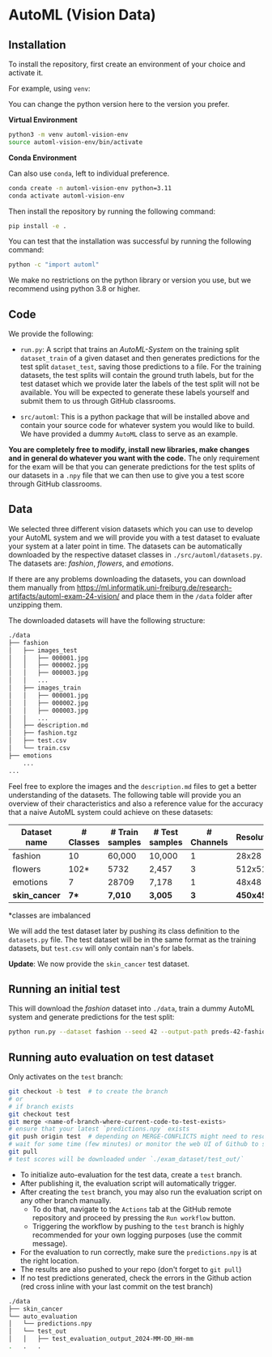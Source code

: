 # AutoML (Vision Data)

## Installation

To install the repository, first create an environment of your choice and activate it. 

For example, using `venv`:

You can change the python version here to the version you prefer.

**Virtual Environment**

```bash
python3 -m venv automl-vision-env
source automl-vision-env/bin/activate
```

**Conda Environment**

Can also use `conda`, left to individual preference.

```bash
conda create -n automl-vision-env python=3.11
conda activate automl-vision-env
```

Then install the repository by running the following command:

```bash
pip install -e .
```

You can test that the installation was successful by running the following command:

```bash
python -c "import automl"
```

We make no restrictions on the python library or version you use, but we recommend using python 3.8 or higher.

## Code

We provide the following:

* `run.py`: A script that trains an _AutoML-System_ on the training split `dataset_train` of a given dataset and then
  generates predictions for the test split `dataset_test`, saving those predictions to a file. For the training
  datasets, the test splits will contain the ground truth labels, but for the test dataset which we provide later the
  labels of the test split will not be available. You will be expected to generate these labels yourself and submit
  them to us through GitHub classrooms.

* `src/automl`: This is a python package that will be installed above and contain your source code for whatever
  system you would like to build. We have provided a dummy `AutoML` class to serve as an example.

**You are completely free to modify, install new libraries, make changes and in general do whatever you want with the
code.** The only requirement for the exam will be that you can generate predictions for the test splits of our datasets
in a `.npy` file that we can then use to give you a test score through GitHub classrooms.


## Data

We selected three different vision datasets which you can use to develop your AutoML system and we will provide you with
a test dataset to evaluate your system at a later point in time. The datasets can be automatically downloaded by the
respective dataset classes in `./src/automl/datasets.py`. The datasets are: _fashion_, _flowers_, and _emotions_.

If there are any problems downloading the datasets, you can download them manually
from https://ml.informatik.uni-freiburg.de/research-artifacts/automl-exam-24-vision/ and place them in the `/data` folder
after unzipping them.

The downloaded datasets will have the following structure:
```bash
./data
├── fashion
│   ├── images_test
│   │   ├── 000001.jpg
│   │   ├── 000002.jpg
│   │   ├── 000003.jpg
│   │   ...
│   ├── images_train
│   │   ├── 000001.jpg
│   │   ├── 000002.jpg
│   │   ├── 000003.jpg
│   │   ...
│   ├── description.md
│   ├── fashion.tgz
│   ├── test.csv
│   └── train.csv
├── emotions
    ...
...
```
Feel free to explore the images and the `description.md` files to get a better understanding of the datasets.
The following table will provide you an overview of their characteristics and also a reference value for the 
accuracy that a naive AutoML system could achieve on these datasets:

| Dataset name | # Classes | # Train samples | # Test samples | # Channels | Resolution | Reference Accuracy |
|--------------|-----------|-----------------|----------------|------------|------------|--------------------|
| fashion      | 10        | 60,000          | 10,000         | 1          | 28x28      | 0.88               |
| flowers      | 102*      | 5732            | 2,457          | 3          | 512x512    | 0.55               |
| emotions     | 7         | 28709           | 7,178          | 1          | 48x48      | 0.40               |
| **skin_cancer**  |**7\***       | **7,010**          | **3,005**          | **3**          | **450x450**    | **0.71**               |

*classes are imbalanced

We will add the test dataset later by pushing its class definition to the `datasets.py` file. 
The test dataset will be in the same
format as the training datasets, but `test.csv` will only contain nan's for labels.

**Update**: We now provide the `skin_cancer` test dataset. 


## Running an initial test

This will download the _fashion_ dataset into `./data`, train a dummy AutoML system and generate predictions for the test
split:

```bash 
python run.py --dataset fashion --seed 42 --output-path preds-42-fashion.npy
```

## Running auto evaluation on test dataset

Only activates on the `test` branch:
```bash
git checkout -b test  # to create the branch
# or
# if branch exists
git checkout test
git merge <name-of-branch-where-current-code-to-test-exists>
# ensure that your latest `predictions.npy` exists
git push origin test  # depending on MERGE-CONFLICTS might need to resolve and add files
# wait for some time (few minutes) or monitor the web UI of Github to see Actions passing
git pull
# test scores will be downloaded under `./exam_dataset/test_out/`
```

* To initialize auto-evaluation for the test data, create a `test` branch. 
* After publishing it, the evaluation script will automatically trigger.
* After creating the `test` branch, you may also run the evaluation script on any other branch manually.
  * To do that, navigate to the `Actions` tab at the GitHub remote repository and proceed by pressing the `Run workflow` button.
  * Triggering the workflow by pushing to the `test` branch is highly recommended for your own logging purposes (use the commit message).
* For the evaluation to run correctly, make sure the `predictions.npy` is at the right location.
* The results are also pushed to your repo (don't forget to `git pull`)
* If no test predictions generated, check the errors in the Github action (red cross inline with your last commit on the test branch)

```bash
./data
├── skin_cancer
└── auto_evaluation
│   └── predictions.npy
│   └── test_out
│   │   ├── test_evaluation_output_2024-MM-DD_HH-mm
.   .   .
```
